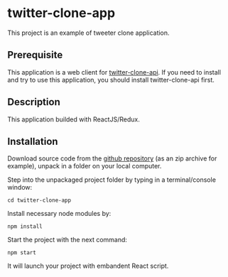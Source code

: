 # twitter-clone-app

This project is an example of tweeter clone application.

## Prerequisite

This application is a web client for [twitter-clone-api](https://github.com/vskrip/twitter-clone-api/). If you need to install and try to use this application, you should install twitter-clone-api first.

## Description

This application builded with ReactJS/Redux.

## Installation

Download source code from the [github repository](https://github.com/vskrip/twitter-clone-app) (as an zip archive for example), unpack in a folder on your local computer.

Step into the unpackaged project folder by typing in a terminal/console window:

`cd twitter-clone-app`

Install necessary node modules by:

`npm install`

Start the project with the next command:

`npm start`

It will launch your project with embandent React script.
